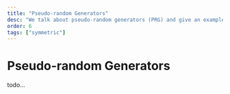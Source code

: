```yaml
---
title: "Pseudo-random Generators"
desc: "We talk about pseudo-random generators (PRG) and give an example of PRG-based One-time Pad."
order: 6
tags: ["symmetric"]
---
```


# Pseudo-random Generators

todo...

